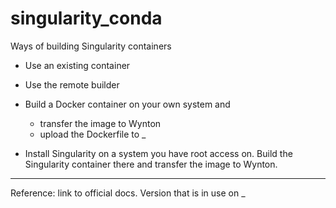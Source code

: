 # singularity_conda

Ways of building Singularity containers


- Use an existing container

- Use the remote builder

- Build a Docker container on your own system and
  - transfer the image to Wynton
  - upload the Dockerfile to _

- Install Singularity on a system you have root access on. Build the Singularity container there and transfer the image to Wynton.




---

Reference:
link to official docs.  Version that is in use on _
